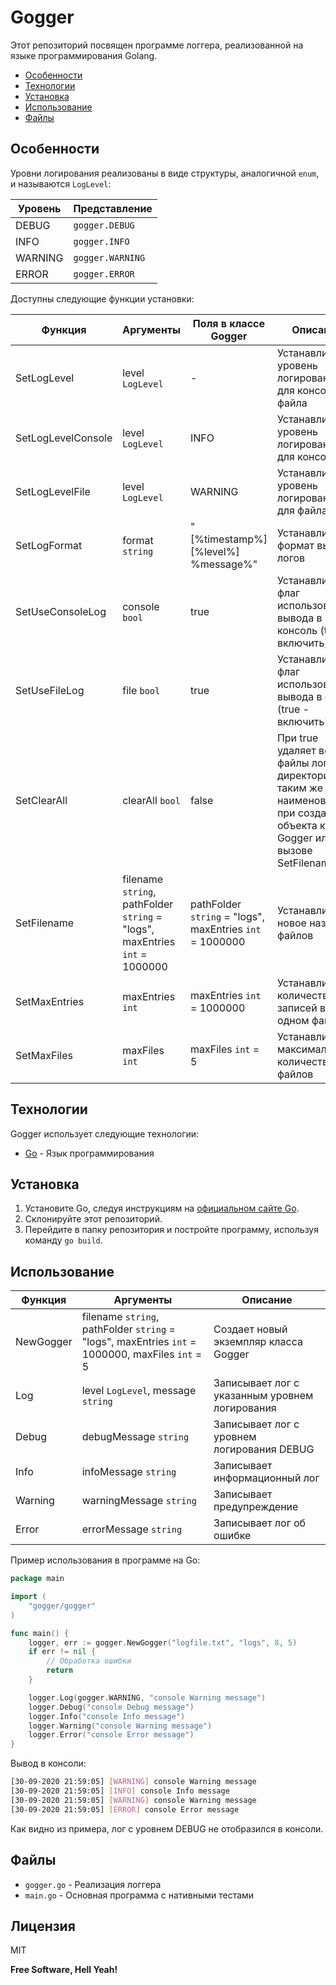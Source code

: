 # Gogger

Этот репозиторий посвящен программе логгера, реализованной на языке программирования Golang.

- [Особенности](#Особенности)
- [Технологии](#Технологии)
- [Установка](#Установка)
- [Использование](#Использование)
- [Файлы](#Файлы)

## Особенности

Уровни логирования реализованы в виде структуры, аналогичной `enum`, и называются `LogLevel`:

| Уровень   | Представление               |
| --------- | --------------------------- |
| DEBUG     | `gogger.DEBUG`     |
| INFO      | `gogger.INFO`      |
| WARNING   | `gogger.WARNING`   |
| ERROR     | `gogger.ERROR`     |

Доступны следующие функции установки:

| Функция            | Аргументы                                                                   | Поля в классе Gogger                                     | Описание                                                                                                                             |
|--------------------|-----------------------------------------------------------------------------|----------------------------------------------------------|--------------------------------------------------------------------------------------------------------------------------------------|
| SetLogLevel        | level `LogLevel`                                                            | -                                                        | Устанавливает уровень логирования для консоли и файла                                                                                |
| SetLogLevelConsole | level `LogLevel`                                                            | INFO                                                     | Устанавливает уровень логирования для консоли                                                                                        |
| SetLogLevelFile    | level `LogLevel`                                                            | WARNING                                                  | Устанавливает уровень логирования для файла                                                                                          |
| SetLogFormat       | format `string`                                                             | "[%timestamp%] [%level%] %message%"                      | Устанавливает формат вывода логов                                                                                                    |
| SetUseConsoleLog   | console `bool`                                                              | true                                                     | Устанавливает флаг использования вывода в консоль (true - включить)                                                                  |
| SetUseFileLog      | file `bool`                                                                 | true                                                     | Устанавливает флаг использования вывода в файлы (true - включить)                                                                    |
| SetClearAll        | clearAll `bool`                                                             | false                                                    | При true удаляет все файлы логов в директории с таким же наименованием при создании объекта класса Gogger или при вызове SetFilename |
| SetFilename        | filename `string`, pathFolder `string` = "logs", maxEntries `int` = 1000000 | pathFolder `string` = "logs", maxEntries `int` = 1000000 | Устанавливает новое название файлов                                                                                                  |
| SetMaxEntries      | maxEntries `int`                                                            | maxEntries `int` = 1000000                               | Устанавливает количество записей в одном файле                                                                                       |
| SetMaxFiles        | maxFiles `int`                                                              | maxFiles `int` = 5                                       | Устанавливает максимальное количество файлов                                                                                         |

## Технологии

Gogger использует следующие технологии:

- [Go](https://golang.org/) - Язык программирования

## Установка

1. Установите Go, следуя инструкциям на [официальном сайте Go](https://golang.org/doc/install).
2. Склонируйте этот репозиторий.
3. Перейдите в папку репозитория и постройте программу, используя команду `go build`.

## Использование

| Функция              | Аргументы                    | Описание                                      |
| --------------------- | ---------------------------- | --------------------------------------------- |
| NewGogger            | filename `string`, pathFolder `string` = "logs", maxEntries `int` = 1000000, maxFiles `int` = 5 | Создает новый экземпляр класса Gogger    |
| Log                  | level `LogLevel`, message `string` | Записывает лог с указанным уровнем логирования |
| Debug                | debugMessage `string`         | Записывает лог с уровнем логирования DEBUG      |
| Info                 | infoMessage `string`          | Записывает информационный лог                   |
| Warning              | warningMessage `string`       | Записывает предупреждение                      |
| Error                | errorMessage `string`         | Записывает лог об ошибке                        |

Пример использования в программе на Go:

```go
package main

import (
	"gogger/gogger"
)

func main() {
    logger, err := gogger.NewGogger("logfile.txt", "logs", 8, 5)
    if err != nil {
        // Обработка ошибки
        return
    }

    logger.Log(gogger.WARNING, "console Warning message")
    logger.Debug("console Debug message")
    logger.Info("console Info message")
    logger.Warning("console Warning message")
    logger.Error("console Error message")
}
```

Вывод в консоли:

```sh
[30-09-2020 21:59:05] [WARNING] console Warning message
[30-09-2020 21:59:05] [INFO] console Info message
[30-09-2020 21:59:05] [WARNING] console Warning message
[30-09-2020 21:59:05] [ERROR] console Error message
```

Как видно из примера, лог с уровнем DEBUG не отобразился в консоли.

## Файлы

- `gogger.go` - Реализация логгера
- `main.go` - Основная программа с нативными тестами

## Лицензия

MIT

**Free Software, Hell Yeah!**